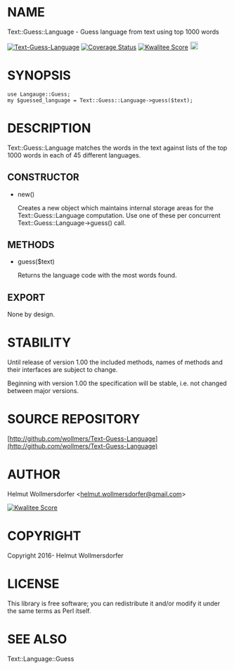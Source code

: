 # NAME

Text::Guess::Language - Guess language from text using top 1000 words

<div>
    <a href="https://travis-ci.org/wollmers/Text-Guess-Language"><img src="https://travis-ci.org/wollmers/Text-Guess-Language.png" alt="Text-Guess-Language"></a>
    <a href='https://coveralls.io/r/wollmers/Text-Guess-Language?branch=master'><img src='https://coveralls.io/repos/wollmers/Text-Guess-Language/badge.png?branch=master' alt='Coverage Status' /></a>
    <a href='http://cpants.cpanauthors.org/dist/Text-Guess-Language'><img src='http://cpants.cpanauthors.org/dist/Text-Guess-Language.png' alt='Kwalitee Score' /></a>
    <a href="http://badge.fury.io/pl/Text-Guess-Language"><img src="https://badge.fury.io/pl/Text-Guess-Language.svg" alt="CPAN version" height="18"></a>
</div>

# SYNOPSIS

    use Langauge::Guess;
    my $guessed_language = Text::Guess::Language->guess($text);

# DESCRIPTION

Text::Guess::Language matches the words in the text against lists of the top 1000 words
in each of 45 different languages.

## CONSTRUCTOR

- new()

    Creates a new object which maintains internal storage areas
    for the Text::Guess::Language computation.  Use one of these per concurrent
    Text::Guess::Language->guess() call.

## METHODS

- guess($text)

    Returns the language code with the most words found.

## EXPORT

None by design.

# STABILITY

Until release of version 1.00 the included methods, names of methods and their
interfaces are subject to change.

Beginning with version 1.00 the specification will be stable, i.e. not changed between
major versions.

# SOURCE REPOSITORY

[http://github.com/wollmers/Text-Guess-Language](http://github.com/wollmers/Text-Guess-Language)

# AUTHOR

Helmut Wollmersdorfer &lt;helmut.wollmersdorfer@gmail.com>

<div>
    <a href='http://cpants.cpanauthors.org/author/wollmers'><img src='http://cpants.cpanauthors.org/author/wollmers.png' alt='Kwalitee Score' /></a>
</div>

# COPYRIGHT

Copyright 2016- Helmut Wollmersdorfer

# LICENSE

This library is free software; you can redistribute it and/or modify
it under the same terms as Perl itself.

# SEE ALSO

Text::Language::Guess
